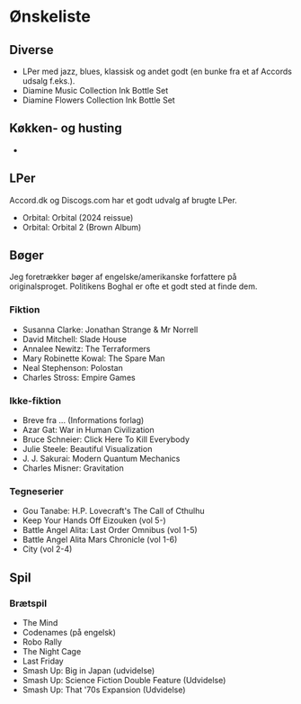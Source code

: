 Ønskeliste
==========

Diverse
-------

- LPer med jazz, blues, klassisk og andet godt (en bunke fra et af Accords udsalg f.eks.).
- Diamine Music Collection Ink Bottle Set
- Diamine Flowers Collection Ink Bottle Set

Køkken- og husting
-----------

- 

LPer
----

Accord.dk og Discogs.com har et godt udvalg af brugte LPer.

 - Orbital: Orbital (2024 reissue)
 - Orbital: Orbital 2 (Brown Album)

Bøger
-----

Jeg foretrækker bøger af engelske/amerikanske forfattere på originalsproget.
Politikens Boghal er ofte et godt sted at finde dem.

### Fiktion
- Susanna Clarke: Jonathan Strange & Mr Norrell
- David Mitchell: Slade House
- Annalee Newitz: The Terraformers
- Mary Robinette Kowal: The Spare Man
- Neal Stephenson: Polostan
- Charles Stross: Empire Games

### Ikke-fiktion
- Breve fra ... (Informations forlag)
- Azar Gat: War in Human Civilization
- Bruce Schneier: Click Here To Kill Everybody
- Julie Steele: Beautiful Visualization
- J. J. Sakurai: Modern Quantum Mechanics
- Charles Misner: Gravitation

### Tegneserier
- Gou Tanabe: H.P. Lovecraft's The Call of Cthulhu
- Keep Your Hands Off Eizouken (vol 5-)
- Battle Angel Alita: Last Order Omnibus (vol 1-5)
- Battle Angel Alita Mars Chronicle (vol 1-6)
- City (vol 2-4)

Spil
----

### Brætspil
- The Mind
- Codenames (på engelsk)
- Robo Rally
- The Night Cage
- Last Friday
- Smash Up: Big in Japan (udvidelse)
- Smash Up: Science Fiction Double Feature (Udvidelse)
- Smash Up: That '70s Expansion (Udvidelse)

[amazonuk]: http://www.amazon.co.uk/wishlist/2RDW59726073E
[amzn]: http://amzn.com/w/1XNIF0OD5M6GY
